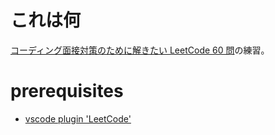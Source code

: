 # これは何

[コーディング面接対策のために解きたい LeetCode 60 問](https://1kohei1.com/leetcode/)の練習。

# prerequisites

- [vscode plugin 'LeetCode'](https://marketplace.visualstudio.com/items?itemName=LeetCode.vscode-leetcode)
